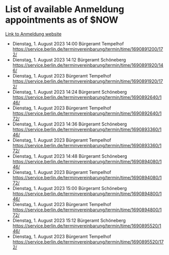 # List of available Anmeldung appointments as of $NOW
[Link to Anmeldung website](https://service.berlin.de/terminvereinbarung/termin/tag.php?termin=1&anliegen[]=120686&dienstleisterlist=122210,122217,327316,122219,327312,122227,327314,122231,327346,122243,327348,122254,122252,329742,122260,329745,122262,329748,122271,327278,122273,327274,122277,327276,330436,122280,327294,122282,327290,122284,327292,122291,327270,122285,327266,122286,327264,122296,327268,150230,329760,122297,327286,122294,327284,122312,329763,122314,329775,122304,327330,122311,327334,122309,327332,317869,122281,327352,122279,329772,122283,122276,327324,122274,327326,122267,329766,122246,327318,122251,327320,122257,327322,122208,327298,122226,327300&herkunft=http%3A%2F%2Fservice.berlin.de%2Fdienstleistung%2F120686%2F)
- Dienstag, 1. August 2023 14:00 Bürgeramt Tempelhof https://service.berlin.de/terminvereinbarung/termin/time/1690891200/172/
- Dienstag, 1. August 2023 14:12 Bürgeramt Schöneberg https://service.berlin.de/terminvereinbarung/termin/time/1690891920/146/
- Dienstag, 1. August 2023  Bürgeramt Tempelhof https://service.berlin.de/terminvereinbarung/termin/time/1690891920/172/
- Dienstag, 1. August 2023 14:24 Bürgeramt Schöneberg https://service.berlin.de/terminvereinbarung/termin/time/1690892640/146/
- Dienstag, 1. August 2023  Bürgeramt Tempelhof https://service.berlin.de/terminvereinbarung/termin/time/1690892640/172/
- Dienstag, 1. August 2023 14:36 Bürgeramt Schöneberg https://service.berlin.de/terminvereinbarung/termin/time/1690893360/146/
- Dienstag, 1. August 2023  Bürgeramt Tempelhof https://service.berlin.de/terminvereinbarung/termin/time/1690893360/172/
- Dienstag, 1. August 2023 14:48 Bürgeramt Schöneberg https://service.berlin.de/terminvereinbarung/termin/time/1690894080/146/
- Dienstag, 1. August 2023  Bürgeramt Tempelhof https://service.berlin.de/terminvereinbarung/termin/time/1690894080/172/
- Dienstag, 1. August 2023 15:00 Bürgeramt Schöneberg https://service.berlin.de/terminvereinbarung/termin/time/1690894800/146/
- Dienstag, 1. August 2023  Bürgeramt Tempelhof https://service.berlin.de/terminvereinbarung/termin/time/1690894800/172/
- Dienstag, 1. August 2023 15:12 Bürgeramt Schöneberg https://service.berlin.de/terminvereinbarung/termin/time/1690895520/146/
- Dienstag, 1. August 2023  Bürgeramt Tempelhof https://service.berlin.de/terminvereinbarung/termin/time/1690895520/172/
